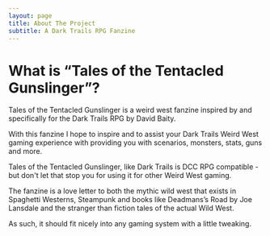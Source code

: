 ```yaml
---
layout: page
title: About The Project
subtitle: A Dark Trails RPG Fanzine
---
```


# What is “Tales of the Tentacled Gunslinger”?

Tales of the Tentacled Gunslinger is a weird west fanzine inspired by and specifically for the Dark Trails RPG by David Baity.

With this fanzine I hope to inspire and to assist your Dark Trails Weird West gaming experience with providing you with scenarios, monsters, stats, guns and more.

Tales of the Tentacled Gunslinger, like Dark Trails is DCC RPG compatible - but don't let that stop you for using it for other Weird West gaming.

The fanzine is a love letter to both the mythic wild west that exists in Spaghetti Westerns, Steampunk and books like Deadmans’s Road by Joe Lansdale and the stranger than fiction tales of the actual Wild West.

As such, it should fit nicely into any gaming system with a little tweaking.
